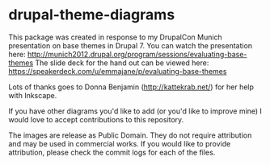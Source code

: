 drupal-theme-diagrams
=====================

This package was created in response to my DrupalCon Munich
presentation on base themes in Drupal 7. You can watch the 
presentation here:
  http://munich2012.drupal.org/program/sessions/evaluating-base-themes
The slide deck for the hand out can be viewed here:
  https://speakerdeck.com/u/emmajane/p/evaluating-base-themes

Lots of thanks goes to Donna Benjamin (http://kattekrab.net/) 
for her help with Inkscape.

If you have other diagrams you'd like to add (or you'd like
to improve mine) I would love to accept contributions to this
repository.

The images are release as Public Domain. They do not require
attribution and may be used in commercial works. If you would
like to provide attribution, please check the commit logs for
each of the files.
